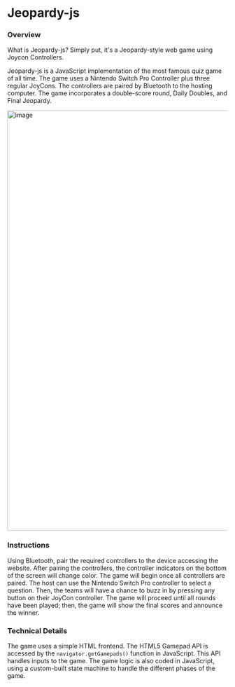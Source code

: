 # Jeopardy-js
### Overview
What is Jeopardy-js? Simply put, it's a Jeopardy-style web game using Joycon Controllers.  

Jeopardy-js is a JavaScript implementation of the most famous quiz game of all time. The game uses a Nintendo Switch Pro Controller plus three regular JoyCons. The controllers are paired by Bluetooth to the hosting computer. The game incorporates a double-score round, Daily Doubles, and Final Jeopardy. 

<img width="960" alt="image" src="https://user-images.githubusercontent.com/37885174/176900927-494a440b-579e-4bf1-acdf-b63282e3dead.png">

### Instructions
Using Bluetooth, pair the required controllers to the device accessing the website. After pairing the controllers, the controller indicators on the bottom of the screen will change color. The game will begin once all controllers are paired. The host can use the Nintendo Switch Pro controller to select a question. Then, the teams will have a chance to buzz in by pressing any button on their JoyCon controller. The game will proceed until all rounds have been played; then, the game will show the final scores and announce the winner.

### Technical Details
The game uses a simple HTML frontend. The HTML5 Gamepad API is accessed by the `navigator.getGamepads()` function in JavaScript. This API handles inputs to the game. The game logic is also coded in JavaScript, using a custom-built state machine to handle the different phases of the game.
